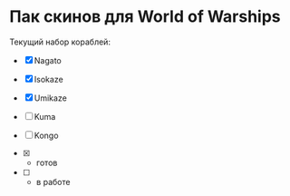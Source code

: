 # Пак скинов для World of Warships

Текущий набор кораблей:

- [x] Nagato
- [x] Isokaze
- [x] Umikaze
- [ ] Kuma
- [ ] Kongo

- [x] - готов
- [ ] - в работе